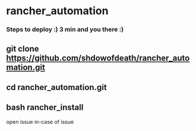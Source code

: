 # rancher_automation


### Steps to deploy :) 3 min and you there :)

## git clone https://github.com/shdowofdeath/rancher_automation.git
## cd rancher_automation.git
## bash rancher_install


open issue in-case of issue 

